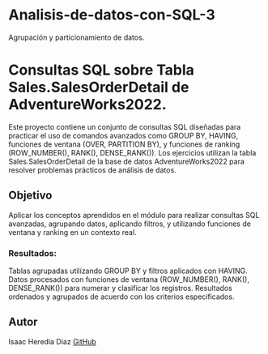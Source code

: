 # Analisis-de-datos-con-SQL-3
Agrupación y particionamiento de datos.

# Consultas SQL sobre Tabla Sales.SalesOrderDetail de AdventureWorks2022.
Este proyecto contiene un conjunto de consultas SQL diseñadas para practicar el uso de comandos avanzados como GROUP BY, HAVING, funciones de ventana (OVER, PARTITION BY), y funciones de ranking (ROW_NUMBER(), RANK(), DENSE_RANK()). 
Los ejercicios utilizan la tabla Sales.SalesOrderDetail de la base de datos AdventureWorks2022 para resolver problemas prácticos de análisis de datos.

## Objetivo
Aplicar los conceptos aprendidos en el módulo para realizar consultas SQL avanzadas, agrupando datos, aplicando filtros, y utilizando funciones de ventana y ranking en un contexto real.

### Resultados:
Tablas agrupadas utilizando GROUP BY y filtros aplicados con HAVING.
Datos procesados con funciones de ventana (ROW_NUMBER(), RANK(), DENSE_RANK()) para numerar y clasificar los registros.
Resultados ordenados y agrupados de acuerdo con los criterios especificados.

## Autor
Isaac Heredia Diaz
[GitHub](https://github.com/IsaacHD86)
